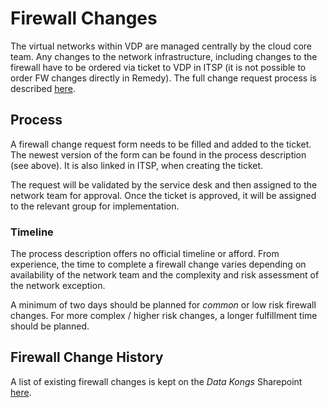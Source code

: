 # Firewall Changes

The virtual networks within VDP are managed centrally by the cloud core team.
Any changes to the network infrastructure, including changes to the firewall
have to be ordered via ticket to VDP in ITSP (it is not possible to order FW
changes directly in Remedy). The full change request process is described
[here](https://vattenfall.sharepoint.com/sites/NMS-VITSMS/SitePages/Security%20in%20operational%20procedures.aspx#firewall-change-request).

## Process

A firewall change request form needs to be filled and added to the ticket. The
newest version of the form can be found in the process description (see above).
It is also linked in ITSP, when creating the ticket.

The request will be validated by the service desk and then assigned to the
network team for approval. Once the ticket is approved, it will be assigned to
the relevant group for implementation.

### Timeline

The process description offers no official timeline or afford. From experience,
the time to complete a firewall change varies depending on availability of the
network team and the complexity and risk assessment of the network exception.

A minimum of two days should be planned for *common* or low risk firewall
changes. For more complex / higher risk changes, a longer fulfillment time
should be planned.

## Firewall Change History

A list of existing firewall changes is kept on the *Data Kongs* Sharepoint
[here](https://vattenfall.sharepoint.com/:f:/r/sites/OTITSharedPlanning/Shared%20Documents/100%20-%20Data%20Kong/Firewall%20Requests?csf=1&web=1&e=yemGk9).
